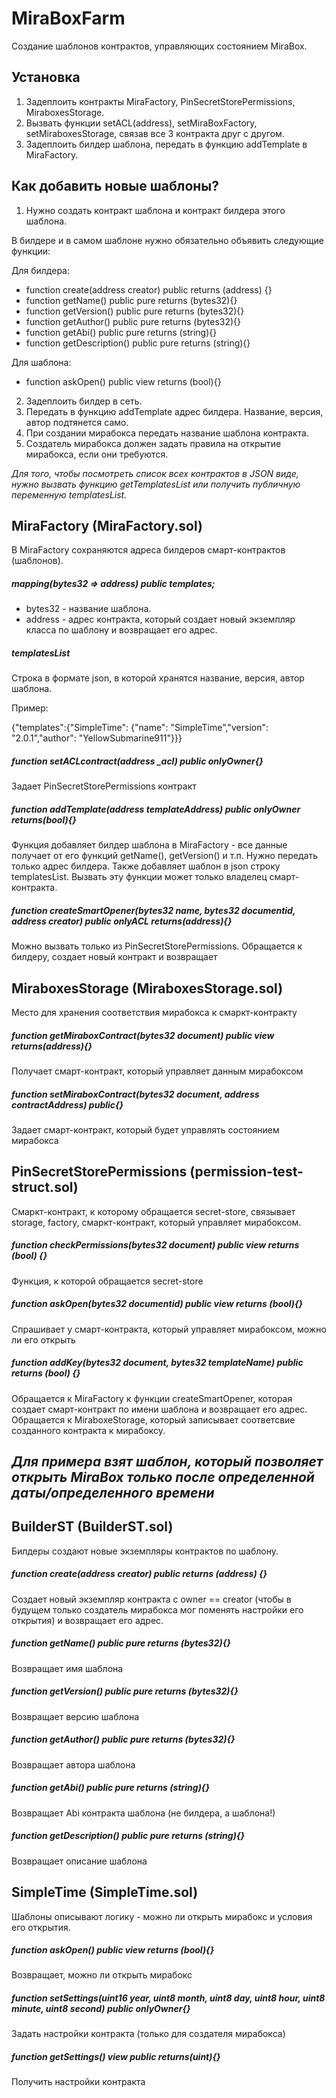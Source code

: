 # MiraBoxFarm
Создание шаблонов контрактов, управляющих состоянием MiraBox.

## Установка
1) Задеплоить контракты MiraFactory, PinSecretStorePermissions, MiraboxesStorage.
2) Вызвать функции setACL(address), setMiraBoxFactory, setMiraboxesStorage, связав все 3 контракта друг с другом.
3) Задеплоить билдер шаблона, передать в функцию addTemplate в MiraFactory.


## Как добавить новые шаблоны?
1) Нужно создать контракт шаблона и контракт билдера этого шаблона.

В билдере и в самом шаблоне нужно обязательно объявить следующие функции:

Для билдера:

- function create(address creator) public returns (address) {}
- function getName() public pure returns (bytes32){}
- function getVersion() public pure returns (bytes32){}
- function getAuthor() public pure returns (bytes32){}
- function getAbi() public pure returns (string){}
- function getDescription() public pure returns (string){}

Для шаблона:

- function askOpen() public view returns (bool){}
2) Задеплоить билдер в сеть.
3) Передать в функцию addTemplate адрес билдера. Название, версия, автор подтянется само. 
4) При создании мирабокса передать название шаблона контракта.
5) Создатель мирабокса должен задать правила на открытие мирабокса, если они требуются.


*Для того, чтобы посмотреть список всех контрактов в JSON виде, нужно вызвать функцию getTemplatesList или получить публичную переменную templatesList.*

## MiraFactory (MiraFactory.sol)
В MiraFactory сохраняются адреса билдеров смарт-контрактов (шаблонов).

##### mapping(bytes32 => address) public templates;
- bytes32 - название шаблона.
- address - адрес контракта, который создает новый экземпляр класса по шаблону и возвращает его адрес.

##### templatesList
Строка в формате json, в которой хранятся название, версия, автор шаблона.

Пример:

{"templates":{"SimpleTime": {"name": "SimpleTime","version": "2.0.1","author": "YellowSubmarine911"}}}
#####  function setACLcontract(address _acl) public onlyOwner{}
Задает PinSecretStorePermissions контракт
##### function addTemplate(address templateAddress) public onlyOwner returns(bool){}
Функция добавляет билдер шаблона в MiraFactory - все данные получает от его функций getName(), getVersion() и т.п. Нужно передать только адрес билдера. Также добавляет шаблон в json строку templatesList. Вызвать эту функции может только владелец смарт-контракта.

##### function createSmartOpener(bytes32 name, bytes32 documentid, address creator) public onlyACL returns(address){}
Можно вызвать только из PinSecretStorePermissions. Обращается к билдеру, создает новый контракт и возвращает
## MiraboxesStorage (MiraboxesStorage.sol)
Место для хранения соответствия мирабокса к смаркт-контракту
##### function getMiraboxContract(bytes32 document) public view returns(address){}
Получает смарт-контракт, который управляет данным мирабоксом
##### function setMiraboxContract(bytes32 document, address contractAddress) public{}
Задает смарт-контракт, который будет управлять состоянием мирабокса
## PinSecretStorePermissions (permission-test-struct.sol)
Смаркт-контракт, к которому обращается secret-store, связывает storage, factory, смаркт-контракт, который управляет мирабоксом.
##### function checkPermissions(bytes32 document) public view returns (bool) {}
Функция, к которой обращается secret-store
##### function askOpen(bytes32 documentid) public view returns (bool){}
Спрашивает у смарт-контракта, который управляет мирабоксом, можно ли его открыть
##### function addKey(bytes32 document, bytes32 templateName) public returns (bool) {}
Обращается к MiraFactory к функции createSmartOpener, которая создает смарт-контракт по имени шаблона и возвращает его адрес. Обращается к MiraboxeStorage, который записывает соответсвие созданного контракта к мирабоксу.
## *Для примера взят шаблон, который позволяет открыть MiraBox только после определенной даты/определенного времени*
## BuilderST (BuilderST.sol)
Билдеры создают новые экземпляры контрактов по шаблону.
##### function create(address creator) public returns (address) {}
Создает новый экземпляр контракта с owner == creator (чтобы в будущем только создатель мирабокса мог поменять настройки его открытия) и возвращает его адрес.
##### function getName() public pure returns (bytes32){}
Возвращает имя шаблона
##### function getVersion() public pure returns (bytes32){}
Возвращает версию шаблона
##### function getAuthor() public pure returns (bytes32){}
Возвращает автора шаблона
##### function getAbi() public pure returns (string){}
Возвращает Abi контракта шаблона (не билдера, а шаблона!)
##### function getDescription() public pure returns (string){}
Возвращает описание шаблона
## SimpleTime (SimpleTime.sol)
Шаблоны описывают логику - можно ли открыть мирабокс и условия его открытия.
##### function askOpen() public view returns (bool){}
Возвращает, можно ли открыть мирабокс
##### function setSettings(uint16 year, uint8 month, uint8 day, uint8 hour, uint8 minute, uint8 second) public onlyOwner{}
Задать настройки контракта (только для создателя мирабокса)
##### function getSettings() view public returns(uint){}
Получить настройки контракта
